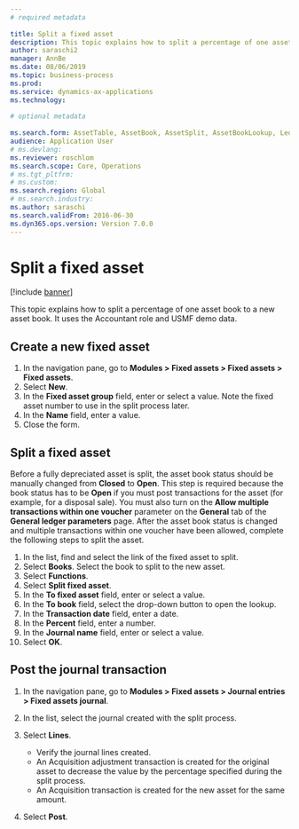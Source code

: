 ```yaml
--- 
# required metadata 
 
title: Split a fixed asset
description: This topic explains how to split a percentage of one asset book to a new asset book.
author: saraschi2
manager: AnnBe 
ms.date: 08/06/2019
ms.topic: business-process 
ms.prod:  
ms.service: dynamics-ax-applications 
ms.technology:  
 
# optional metadata 
 
ms.search.form: AssetTable, AssetBook, AssetSplit, AssetBookLookup, LedgerJournalTable, LedgerJournalTransAsset   
audience: Application User 
# ms.devlang:  
ms.reviewer: roschlom
ms.search.scope: Core, Operations 
# ms.tgt_pltfrm:  
# ms.custom:  
ms.search.region: Global
# ms.search.industry: 
ms.author: saraschi
ms.search.validFrom: 2016-06-30 
ms.dyn365.ops.version: Version 7.0.0 
---
```

# Split a fixed asset

[!include [banner](../../includes/banner.md)]

This topic explains how to split a percentage of one asset book to a new asset book. It uses the Accountant role and USMF demo data.

## Create a new fixed asset

1. In the navigation pane, go to **Modules \> Fixed assets \> Fixed assets \> Fixed assets**.
2. Select **New**.
3. In the **Fixed asset group** field, enter or select a value. Note the fixed asset number to use in the split process later.
4. In the **Name** field, enter a value.
5. Close the form.

## Split a fixed asset

Before a fully depreciated asset is split, the asset book status should be manually changed from **Closed** to **Open**. This step is required because the book status has to be **Open** if you must post transactions for the asset (for example, for a disposal sale). You must also turn on the **Allow multiple transactions within one voucher** parameter on the **General** tab of the **General ledger parameters** page. After the asset book status is changed and multiple transactions within one voucher have been allowed, complete the following steps to split the asset.

1. In the list, find and select the link of the fixed asset to split.
2. Select **Books**. Select the book to split to the new asset.
3. Select **Functions**.
4. Select **Split fixed asset**.
5. In the **To fixed asset** field, enter or select a value.
6. In the **To book** field, select the drop-down button to open the lookup.
7. In the **Transaction date** field, enter a date.
8. In the **Percent** field, enter a number.
9. In the **Journal name** field, enter or select a value.
10. Select **OK**.

## Post the journal transaction

1. In the navigation pane, go to **Modules \> Fixed assets \> Journal entries \> Fixed assets journal**.
2. In the list, select the journal created with the split process.
3. Select **Lines**.

    - Verify the journal lines created.
    - An Acquisition adjustment transaction is created for the original asset to decrease the value by the percentage specified during the split process.
    - An Acquisition transaction is created for the new asset for the same amount.

4. Select **Post**.
